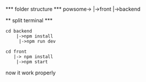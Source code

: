 *** folder structure ***
   powsome-> 
       |->front 
       |->backend

** split terminal *** 

    cd backend 
        |->npm install 
         |->npm run dev

    cd front 
       |-> npm install 
        |->npm start
 

   now it work properly
